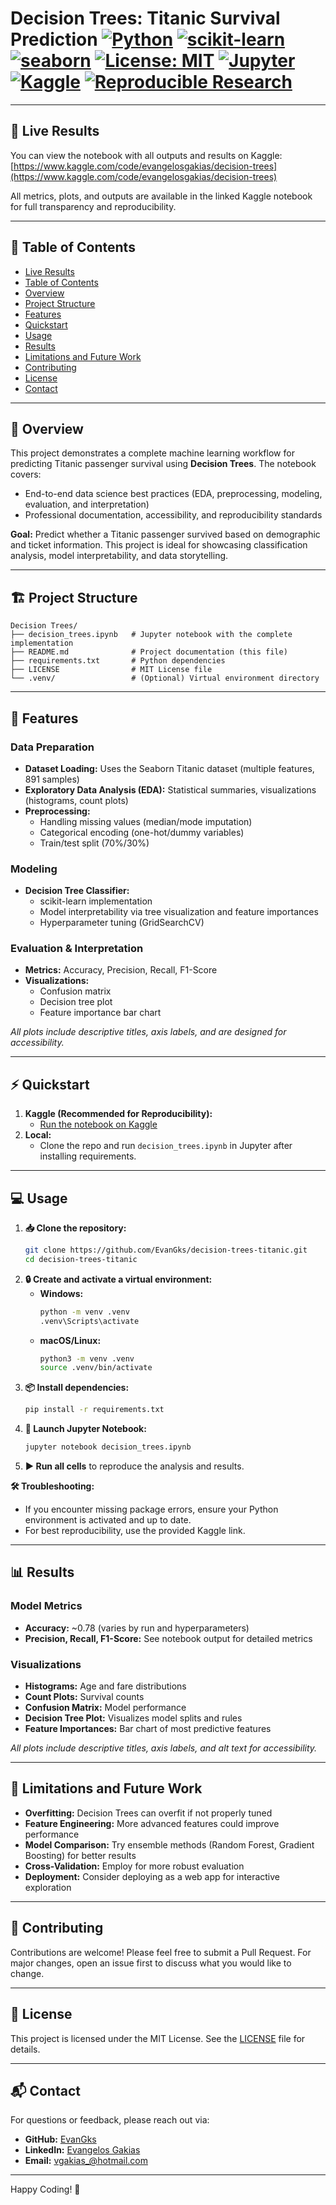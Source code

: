 # Decision Trees: Titanic Survival Prediction  [![Python](https://img.shields.io/badge/Python-3.8%2B-blue.svg)](https://www.python.org/) [![scikit-learn](https://img.shields.io/badge/scikit--learn-0.24%2B-f7931e?logo=scikit-learn&logoColor=white)](https://scikit-learn.org/stable/) [![seaborn](https://img.shields.io/badge/seaborn-0.11%2B-4c8cbf?logo=seaborn&logoColor=white)](https://seaborn.pydata.org/) [![License: MIT](https://img.shields.io/badge/License-MIT-yellow.svg)](./LICENSE) [![Jupyter](https://img.shields.io/badge/Jupyter-Notebook-orange.svg)](https://jupyter.org/) [![Kaggle](https://img.shields.io/badge/Kaggle-Notebook-blue.svg)](https://www.kaggle.com/code/evangelosgakias/decision-trees) [![Reproducible Research](https://img.shields.io/badge/Reproducible-Yes-brightgreen.svg)](https://www.kaggle.com/code/evangelosgakias/decision-trees)

---

## 🚀 Live Results

You can view the notebook with all outputs and results on Kaggle:
[https://www.kaggle.com/code/evangelosgakias/decision-trees](https://www.kaggle.com/code/evangelosgakias/decision-trees)

All metrics, plots, and outputs are available in the linked Kaggle notebook for full transparency and reproducibility.

---

## 📑 Table of Contents
- [Live Results](#-live-results)
- [Table of Contents](#-table-of-contents)
- [Overview](#-overview)
- [Project Structure](#-project-structure)
- [Features](#-features)
- [Quickstart](#-quickstart)
- [Usage](#-usage)
- [Results](#-results)
- [Limitations and Future Work](#-limitations-and-future-work)
- [Contributing](#-contributing)
- [License](#-license)
- [Contact](#-contact)

---

## 📝 Overview

This project demonstrates a complete machine learning workflow for predicting Titanic passenger survival using **Decision Trees**. The notebook covers:
- End-to-end data science best practices (EDA, preprocessing, modeling, evaluation, and interpretation)
- Professional documentation, accessibility, and reproducibility standards

**Goal:** Predict whether a Titanic passenger survived based on demographic and ticket information. This project is ideal for showcasing classification analysis, model interpretability, and data storytelling.

---

## 🏗️ Project Structure

```
Decision Trees/
├── decision_trees.ipynb   # Jupyter notebook with the complete implementation
├── README.md              # Project documentation (this file)
├── requirements.txt       # Python dependencies
├── LICENSE                # MIT License file
└── .venv/                 # (Optional) Virtual environment directory
```

---

## 🚀 Features

### Data Preparation
- **Dataset Loading:** Uses the Seaborn Titanic dataset (multiple features, 891 samples)
- **Exploratory Data Analysis (EDA):** Statistical summaries, visualizations (histograms, count plots)
- **Preprocessing:**
  - Handling missing values (median/mode imputation)
  - Categorical encoding (one-hot/dummy variables)
  - Train/test split (70%/30%)

### Modeling
- **Decision Tree Classifier:**
  - scikit-learn implementation
  - Model interpretability via tree visualization and feature importances
  - Hyperparameter tuning (GridSearchCV)

### Evaluation & Interpretation
- **Metrics:** Accuracy, Precision, Recall, F1-Score
- **Visualizations:**
  - Confusion matrix
  - Decision tree plot
  - Feature importance bar chart

*All plots include descriptive titles, axis labels, and are designed for accessibility.*

---

## ⚡ Quickstart

1. **Kaggle (Recommended for Reproducibility):**
   - [Run the notebook on Kaggle](https://www.kaggle.com/code/evangelosgakias/decision-trees)
2. **Local:**
   - Clone the repo and run `decision_trees.ipynb` in Jupyter after installing requirements.

---

## 💻 Usage

1. **📥 Clone the repository:**
   ```bash
   git clone https://github.com/EvanGks/decision-trees-titanic.git
   cd decision-trees-titanic
   ```
2. **🔒 Create and activate a virtual environment:**
   - **Windows:**
     ```bash
     python -m venv .venv
     .venv\Scripts\activate
     ```
   - **macOS/Linux:**
     ```bash
     python3 -m venv .venv
     source .venv/bin/activate
     ```
3. **📦 Install dependencies:**
   ```bash
   pip install -r requirements.txt
   ```
4. **🚀 Launch Jupyter Notebook:**
   ```bash
   jupyter notebook decision_trees.ipynb
   ```
5. **▶️ Run all cells** to reproduce the analysis and results.

**🛠️ Troubleshooting:**
- If you encounter missing package errors, ensure your Python environment is activated and up to date.
- For best reproducibility, use the provided Kaggle link.

---

## 📊 Results

### Model Metrics
- **Accuracy:** ~0.78 (varies by run and hyperparameters)
- **Precision, Recall, F1-Score:** See notebook output for detailed metrics

### Visualizations
- **Histograms:** Age and fare distributions
- **Count Plots:** Survival counts
- **Confusion Matrix:** Model performance
- **Decision Tree Plot:** Visualizes model splits and rules
- **Feature Importances:** Bar chart of most predictive features

*All plots include descriptive titles, axis labels, and alt text for accessibility.*

---

## 📝 Limitations and Future Work

- **Overfitting:** Decision Trees can overfit if not properly tuned
- **Feature Engineering:** More advanced features could improve performance
- **Model Comparison:** Try ensemble methods (Random Forest, Gradient Boosting) for better results
- **Cross-Validation:** Employ for more robust evaluation
- **Deployment:** Consider deploying as a web app for interactive exploration

---

## 🤝 Contributing

Contributions are welcome! Please feel free to submit a Pull Request. For major changes, open an issue first to discuss what you would like to change.

---

## 📝 License

This project is licensed under the MIT License. See the [LICENSE](./LICENSE) file for details.

---

## 📬 Contact

For questions or feedback, please reach out via:
- **GitHub:** [EvanGks](https://github.com/EvanGks)
- **LinkedIn:** [Evangelos Gakias](https://www.linkedin.com/in/evangelos-gakias-346a9072)
- **Email:** [vgakias_@hotmail.com](mailto:vgakias_@hotmail.com)

---

Happy Coding! 🚢